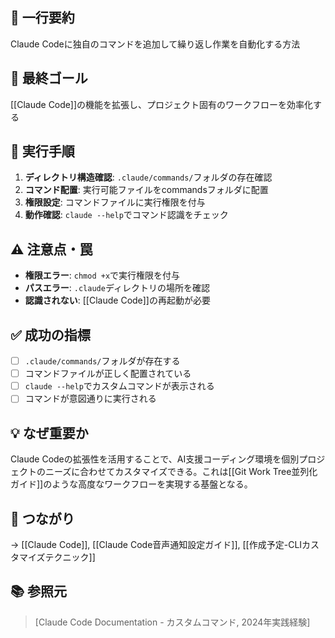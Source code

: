 ## 📝 一行要約
Claude Codeに独自のコマンドを追加して繰り返し作業を自動化する方法

## 🎯 最終ゴール
[[Claude Code]]の機能を拡張し、プロジェクト固有のワークフローを効率化する

## 🔧 実行手順
1. **ディレクトリ構造確認**: `.claude/commands/`フォルダの存在確認
2. **コマンド配置**: 実行可能ファイルをcommandsフォルダに配置
3. **権限設定**: コマンドファイルに実行権限を付与
4. **動作確認**: `claude --help`でコマンド認識をチェック

## ⚠️ 注意点・罠
- **権限エラー**: `chmod +x`で実行権限を付与
- **パスエラー**: `.claude`ディレクトリの場所を確認
- **認識されない**: [[Claude Code]]の再起動が必要

## ✅ 成功の指標
- [ ] `.claude/commands/`フォルダが存在する
- [ ] コマンドファイルが正しく配置されている
- [ ] `claude --help`でカスタムコマンドが表示される
- [ ] コマンドが意図通りに実行される

## 💡 なぜ重要か
Claude Codeの拡張性を活用することで、AI支援コーディング環境を個別プロジェクトのニーズに合わせてカスタマイズできる。これは[[Git Work Tree並列化ガイド]]のような高度なワークフローを実現する基盤となる。

## 🔗 つながり
→ [[Claude Code]], [[Claude Code音声通知設定ガイド]], [[作成予定-CLIカスタマイズテクニック]]

## 📚 参照元
> [Claude Code Documentation - カスタムコマンド, 2024年実践経験]